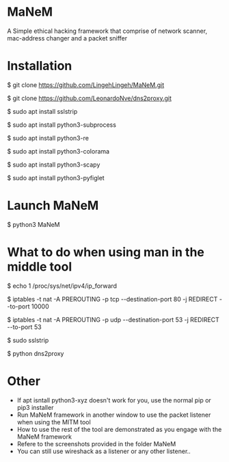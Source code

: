 # MaNeM
A Simple ethical hacking framework that comprise of network scanner, mac-address changer and a packet sniffer

# Installation
$ git clone https://github.com/LingehLingeh/MaNeM.git

$ git clone https://github.com/LeonardoNve/dns2proxy.git

$ sudo apt install sslstrip

$ sudo apt install python3-subprocess

$ sudo apt install python3-re

$ sudo apt install python3-colorama

$ sudo apt install python3-scapy

$ sudo apt install python3-pyfiglet


# Launch MaNeM


$ python3 MaNeM


# What to do when using man in the middle tool

$ echo 1 /proc/sys/net/ipv4/ip_forward

$ iptables -t nat -A PREROUTING -p tcp --destination-port 80 -j REDIRECT --to-port 10000

$ iptables -t nat -A PREROUTING -p udp --destination-port 53 -j REDIRECT --to-port 53

$ sudo sslstrip

$ python dns2proxy

# Other

- If apt isntall python3-xyz doesn't work for you, use the normal pip or pip3 installer
- Run MaNeM framework in another window to use the packet listener when using the MITM tool
- How to use the rest of the tool are demonstrated as you engage with the MaNeM framework
- Refere to the screenshots provided in the folder MaNeM
- You can still use wireshack as a listener or any other listener..

